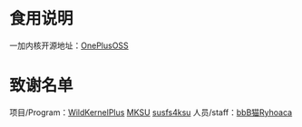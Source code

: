 # 食用说明
一加内核开源地址：[OnePlusOSS](https://github.com/OnePlusOSS/kernel_manifest)
# 致谢名单
项目/Program：[WildKernelPlus](https://github.com/WildPlusKernel) 
[MKSU](https://github.com/5ec1cff/KernelSU)
[susfs4ksu](https://gitlab.com/simonpunk/susfs4ksu)
人员/staff：[bbB猫](https://t.me/This_username_is_already_taken_o)[Ryhoaca](https://t.me/Ryhoaca)
